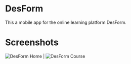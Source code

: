 # DesForm
This a mobile app for the online learning platform DesForm.

# Screenshots
![DesForm Home](https://i.ibb.co/wWdws5s/Screenshot-20210418-181642.png) | ![DesForm Course](https://i.ibb.co/94FjsQX/Screenshot-20210418-181627.png)
